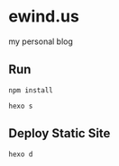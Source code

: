 # ewind.us
my personal blog

## Run

``` text
npm install
```

``` text
hexo s
```

## Deploy Static Site

``` text
hexo d
```
